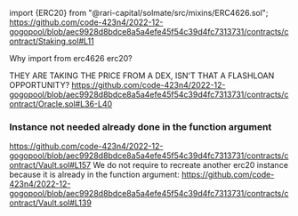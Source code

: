 import {ERC20} from "@rari-capital/solmate/src/mixins/ERC4626.sol";
https://github.com/code-423n4/2022-12-gogopool/blob/aec9928d8bdce8a5a4efe45f54c39d4fc7313731/contracts/contract/Staking.sol#L11

Why import from erc4626 erc20? 


THEY ARE TAKING THE PRICE FROM A DEX, ISN'T THAT A FLASHLOAN OPPORTUNITY?
https://github.com/code-423n4/2022-12-gogopool/blob/aec9928d8bdce8a5a4efe45f54c39d4fc7313731/contracts/contract/Oracle.sol#L36-L40



### Instance not needed already done in the function argument
https://github.com/code-423n4/2022-12-gogopool/blob/aec9928d8bdce8a5a4efe45f54c39d4fc7313731/contracts/contract/Vault.sol#L157
We do not require to recreate another erc20 instance because it is already in the function argument:
https://github.com/code-423n4/2022-12-gogopool/blob/aec9928d8bdce8a5a4efe45f54c39d4fc7313731/contracts/contract/Vault.sol#L139
